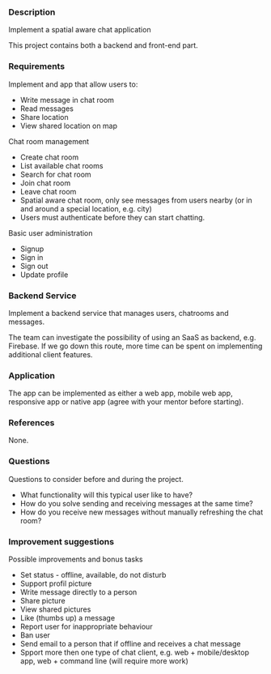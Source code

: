 ### Description

Implement a spatial aware chat application

This project contains both a backend and front-end part.

### Requirements

Implement and app that allow users to:
* Write message in chat room
* Read messages
* Share location
* View shared location on map

Chat room management
* Create chat room
* List available chat rooms
* Search for chat room
* Join chat room
* Leave chat room
* Spatial aware chat room, only see messages from users nearby (or in and around a special location, e.g. city)
* Users must authenticate before they can start chatting.

Basic user administration
* Signup
* Sign in
* Sign out
* Update profile

### Backend Service

Implement a backend service that manages users, chatrooms and messages.

The team can investigate the possibility of using an SaaS as backend, e.g. Firebase. If we go down this route, more time can be spent on implementing additional client features.

### Application

The app can be implemented as either a web app, mobile web app, responsive app or native app (agree with your mentor before starting).

### References

None.
 	 	 
### Questions

Questions to consider before and during the project.
* What functionality will this typical user like to have?
* How do you solve sending and receiving messages at the same time?
* How do you receive new messages without manually refreshing the chat room?

### Improvement suggestions

Possible improvements and bonus tasks
* Set status - offline, available, do not disturb
* Support profil picture
* Write message directly to a person
* Share picture
* View shared pictures
* Like (thumbs up) a message
* Report user for inappropriate behaviour
* Ban user
* Send email to a person that if offline and receives a chat message 
* Spport more then one type of chat client, e.g. web + mobile/desktop app, web + command line (will require more work)
